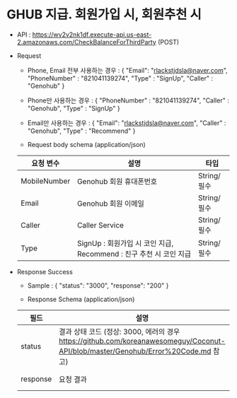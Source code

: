 # GHUB 지급. 회원가입 시, 회원추천 시


- API : https://wv2v2nk1df.execute-api.us-east-2.amazonaws.com/CheckBalanceForThirdParty (POST)


- Request

  * Phone, Email 전부 사용하는 경우 : 
  { 
     "Email": "rlackstjdsla@naver.com", 
     "PhoneNumber" : "821041139274",
     "Type" : "SignUp",
     "Caller" : "Genohub"
  }
  
  * Phone만 사용하는 경우 : 
  { 
     "PhoneNumber" : "821041139274", 
     "Caller" : "Genohub",
     "Type" : "SignUp"
  }
  
  * Email만 사용하는 경우 : 
  { 
      "Email": "rlackstjdsla@naver.com", 
      "Caller" : "Genohub", 
      "Type" : "Recommend" 
  }
  
  * Request body schema (application/json)
  
  요청 변수 | 설명 | 타입
  ------------ | ------------- | -------------
  MobileNumber | Genohub 회원 휴대폰번호 | String/필수
  Email | Genohub 회원 이메일 | String/필수
  Caller | Caller Service | String/필수
  Type | SignUp : 회원가입 시 코인 지급, Recommend : 친구 추천 시 코인 지급 | String/필수
  
- Response Success

  * Sample : 
{
    "status": "3000",
    "response": "200"
}
  
  * Response Schema (application/json)

  필드 | 설명 | 타입
  ------------ | ------------- | -------------
  status | 결과 상태 코드 (정상: 3000, 에러의 경우 https://github.com/koreanawesomeguy/Coconut-API/blob/master/Genohub/Error%20Code.md 참고) | String/필수
  response | 요청 결과 | String/필수
 
